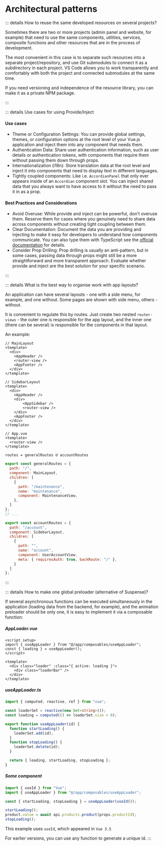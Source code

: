 # Architectural patterns

::: details How to reuse the same developed resources on several projects?

Sometimes there are two or more projects (admin panel and website, for example) that need to use the same components, utilities, services, composite functions and other resources that are in the process of development.

The most convenient in this case is to separate such resources into a separate project/repository, and use Git submodules to connect it as a subdirectory in each project. VS Code allows you to work transparently and comfortably with both the project and connected submodules at the same time.

If you need versioning and independence of the resource library, you can make it as a private NPM package.

:::

::: details Use cases for using Provide/Inject

#### Use cases

- Theme or Configuration Settings: You can provide global settings, themes, or configuration options at the root level of your Vue.js application and inject them into any component that needs them.
- Authentication Data: Share user authentication information, such as user details or authentication tokens, with components that require them without passing them down through props.
- Internationalization (i18n): Store translation data at the root level and inject it into components that need to display text in different languages.
- Tightly coupled components: Like i.e. `AccordianPanel` that only ever appears inside of an `Accordian` component slot. You can inject shared data that you always want to have access to it without the need to pass it in as a prop.

#### Best Practices and Considerations

- Avoid Overuse: While provide and inject can be powerful, don't overuse them. Reserve them for cases where you genuinely need to share data across components without creating tight coupling between them.
- Clear Documentation: Document the data you are providing and injecting to make it easy for developers to understand how components communicate. You can also type them with TypeScript see the [official documentation](https://vuejs.org/guide/typescript/composition-api.html#typing-provide-inject) for details.
- Consider Prop Drilling: Prop drilling is usually an anti-pattern, but in some cases, passing data through props might still be a more straightforward and more transparent approach. Evaluate whether provide and inject are the best solution for your specific scenario.

:::

::: details What is the best way to organise work with app layouts?

An application can have several layouts - one with a side menu, for example, and one without. Some pages are shown with side menu, others - without.

It is convenient to regulate this by routes. Just create two nested `router-views` - the outer one is responsible for the app layout, and the inner one (there can be several) is responsible for the components in that layout.

An example:

```vue
// MainLayout
<template>
  <div>
    <AppHeader />
    <router-view />
    <AppFooter />
  </div>
</template>

// SidebarLayout
<template>
  <div>
    <AppHeader />
    <div>
        <AppSidebar />
        <router-view />
    </div>
    <AppFooter />
  </div>
</template>

// App.vue
<template>
  <router-view />
</template>
```

`routes = generalRoutes U accountRoutes`

```js
export const generalRoutes = {
  path: "/",
  component: MainLayout,
  children: [
    {
      path: "/maintenance",
      name: "maintenance",
      component: MaintenanceView,
    },
  ]
};
// ...

export const accountRoutes = {
  path: "/account",
  component: SidebarLayout,
  children: [
    {
      path: "",
      name: "account",
      component: UserAccountView,
      meta: { requiresAuth: true, backRoute: "/" },
    }
  ]
};
```

:::

::: details How to make one global preloader (alternative of Suspense)?

If several asynchronous functions can be executed simultaneously in the application (loading data from the backend, for example), and the animation preloader should be only one, it is easy to implement it via a composable function:

##### AppLoader.vue
```vue
<script setup>
import { useAppLoader } from "@/app/composables/useAppLoader";
const { loading } = useAppLoader();
</script>

<template>
  <div class="loader" :class="{ active: loading }">
    <div class="loaderBar" />
  </div>
</template>
```

##### useAppLoader.ts
```ts
import { computed, reactive, ref } from "vue";

const loaderSet = reactive(new Set<string>());
const loading = computed(() => loaderSet.size > 0);

export function useAppLoader(id) {
  function startLoading() {
    loaderSet.add(id);
  }
  function stopLoading() {
    loaderSet.delete(id);
  }

  return { loading, startLoading, stopLoading };
}
```

##### Some component

```js
import { useId } from "Vue";
import { useAppLoader } from "@/app/composables/useAppLoader";

const { startLoading, stopLoading } = useAppLoader(useId());

startLoading();
product.value = await api.products.product(props.productId);
stopLoading();
```

This example uses `useId`, which appeared in `Vue 3.5`

For earlier versions, you can use any function to generate a unique id.
:::
